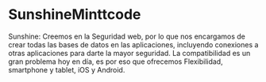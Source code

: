 # SunshineMinttcode
Sunshine: Creemos en la Seguridad web, por lo que nos encargamos de crear todas las bases de datos en las aplicaciones, incluyendo conexiones a otras aplicaciones para darte la mayor seguridad. La compatibilidad es un gran problema hoy en día, es por eso que ofrecemos Flexibilidad, smartphone y tablet, iOS y Android.
